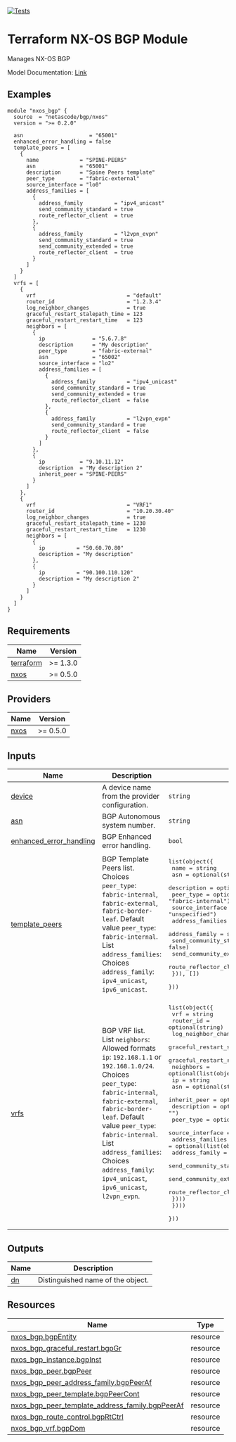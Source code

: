 <!-- BEGIN_TF_DOCS -->
[![Tests](https://github.com/netascode/terraform-nxos-bgp/actions/workflows/test.yml/badge.svg)](https://github.com/netascode/terraform-nxos-bgp/actions/workflows/test.yml)

# Terraform NX-OS BGP Module

Manages NX-OS BGP

Model Documentation: [Link](https://developer.cisco.com/docs/cisco-nexus-3000-and-9000-series-nx-api-rest-sdk-user-guide-and-api-reference-release-9-3x/#!configuring-bgp)

## Examples

```hcl
module "nxos_bgp" {
  source  = "netascode/bgp/nxos"
  version = ">= 0.2.0"

  asn                     = "65001"
  enhanced_error_handling = false
  template_peers = [
    {
      name             = "SPINE-PEERS"
      asn              = "65001"
      description      = "Spine Peers template"
      peer_type        = "fabric-external"
      source_interface = "lo0"
      address_families = [
        {
          address_family          = "ipv4_unicast"
          send_community_standard = true
          route_reflector_client  = true
        },
        {
          address_family          = "l2vpn_evpn"
          send_community_standard = true
          send_community_extended = true
          route_reflector_client  = true
        }
      ]
    }
  ]
  vrfs = [
    {
      vrf                             = "default"
      router_id                       = "1.2.3.4"
      log_neighbor_changes            = true
      graceful_restart_stalepath_time = 123
      graceful_restart_restart_time   = 123
      neighbors = [
        {
          ip               = "5.6.7.8"
          description      = "My description"
          peer_type        = "fabric-external"
          asn              = "65002"
          source_interface = "lo2"
          address_families = [
            {
              address_family          = "ipv4_unicast"
              send_community_standard = true
              send_community_extended = true
              route_reflector_client  = false
            },
            {
              address_family          = "l2vpn_evpn"
              send_community_standard = true
              route_reflector_client  = false
            }
          ]
        },
        {
          ip           = "9.10.11.12"
          description  = "My description 2"
          inherit_peer = "SPINE-PEERS"
        }
      ]
    },
    {
      vrf                             = "VRF1"
      router_id                       = "10.20.30.40"
      log_neighbor_changes            = true
      graceful_restart_stalepath_time = 1230
      graceful_restart_restart_time   = 1230
      neighbors = [
        {
          ip          = "50.60.70.80"
          description = "My description"
        },
        {
          ip          = "90.100.110.120"
          description = "My description 2"
        }
      ]
    }
  ]
}
```

## Requirements

| Name | Version |
|------|---------|
| <a name="requirement_terraform"></a> [terraform](#requirement\_terraform) | >= 1.3.0 |
| <a name="requirement_nxos"></a> [nxos](#requirement\_nxos) | >= 0.5.0 |

## Providers

| Name | Version |
|------|---------|
| <a name="provider_nxos"></a> [nxos](#provider\_nxos) | >= 0.5.0 |

## Inputs

| Name | Description | Type | Default | Required |
|------|-------------|------|---------|:--------:|
| <a name="input_device"></a> [device](#input\_device) | A device name from the provider configuration. | `string` | `null` | no |
| <a name="input_asn"></a> [asn](#input\_asn) | BGP Autonomous system number. | `string` | n/a | yes |
| <a name="input_enhanced_error_handling"></a> [enhanced\_error\_handling](#input\_enhanced\_error\_handling) | BGP Enhanced error handling. | `bool` | `true` | no |
| <a name="input_template_peers"></a> [template\_peers](#input\_template\_peers) | BGP Template Peers list.<br>  Choices `peer_type`: `fabric-internal`, `fabric-external`, `fabric-border-leaf`. Default value `peer_type`: `fabric-internal`.<br>  List `address_families`:<br>  Choices `address_family`: `ipv4_unicast`, `ipv6_unicast`. | <pre>list(object({<br>    name             = string<br>    asn              = optional(string)<br>    description      = optional(string, "")<br>    peer_type        = optional(string, "fabric-internal")<br>    source_interface = optional(string, "unspecified")<br>    address_families = optional(list(object({<br>      address_family          = string<br>      send_community_standard = optional(bool, false)<br>      send_community_extended = optional(bool, false)<br>      route_reflector_client  = optional(bool, false)<br>    })), [])<br>  }))</pre> | `[]` | no |
| <a name="input_vrfs"></a> [vrfs](#input\_vrfs) | BGP VRF list.<br>  List `neighbors`:<br>  Allowed formats `ip`: `192.168.1.1` or `192.168.1.0/24`.<br>  Choices `peer_type`: `fabric-internal`, `fabric-external`, `fabric-border-leaf`. Default value `peer_type`: `fabric-internal`.<br>  List `address_families`:<br>  Choices `address_family`: `ipv4_unicast`, `ipv6_unicast`, `l2vpn_evpn`. | <pre>list(object({<br>    vrf                             = string<br>    router_id                       = optional(string)<br>    log_neighbor_changes            = optional(bool, false)<br>    graceful_restart_stalepath_time = optional(number, 300)<br>    graceful_restart_restart_time   = optional(number, 120)<br>    neighbors = optional(list(object({<br>      ip               = string<br>      asn              = optional(string)<br>      inherit_peer     = optional(string, "")<br>      description      = optional(string, "")<br>      peer_type        = optional(string, "fabric-internal")<br>      source_interface = optional(string, "unspecified")<br>      address_families = optional(list(object({<br>        address_family          = string<br>        send_community_standard = optional(bool, false)<br>        send_community_extended = optional(bool, false)<br>        route_reflector_client  = optional(bool, false)<br>      })))<br>    })))<br>  }))</pre> | `[]` | no |

## Outputs

| Name | Description |
|------|-------------|
| <a name="output_dn"></a> [dn](#output\_dn) | Distinguished name of the object. |

## Resources

| Name | Type |
|------|------|
| [nxos_bgp.bgpEntity](https://registry.terraform.io/providers/CiscoDevNet/nxos/latest/docs/resources/bgp) | resource |
| [nxos_bgp_graceful_restart.bgpGr](https://registry.terraform.io/providers/CiscoDevNet/nxos/latest/docs/resources/bgp_graceful_restart) | resource |
| [nxos_bgp_instance.bgpInst](https://registry.terraform.io/providers/CiscoDevNet/nxos/latest/docs/resources/bgp_instance) | resource |
| [nxos_bgp_peer.bgpPeer](https://registry.terraform.io/providers/CiscoDevNet/nxos/latest/docs/resources/bgp_peer) | resource |
| [nxos_bgp_peer_address_family.bgpPeerAf](https://registry.terraform.io/providers/CiscoDevNet/nxos/latest/docs/resources/bgp_peer_address_family) | resource |
| [nxos_bgp_peer_template.bgpPeerCont](https://registry.terraform.io/providers/CiscoDevNet/nxos/latest/docs/resources/bgp_peer_template) | resource |
| [nxos_bgp_peer_template_address_family.bgpPeerAf](https://registry.terraform.io/providers/CiscoDevNet/nxos/latest/docs/resources/bgp_peer_template_address_family) | resource |
| [nxos_bgp_route_control.bgpRtCtrl](https://registry.terraform.io/providers/CiscoDevNet/nxos/latest/docs/resources/bgp_route_control) | resource |
| [nxos_bgp_vrf.bgpDom](https://registry.terraform.io/providers/CiscoDevNet/nxos/latest/docs/resources/bgp_vrf) | resource |
<!-- END_TF_DOCS -->